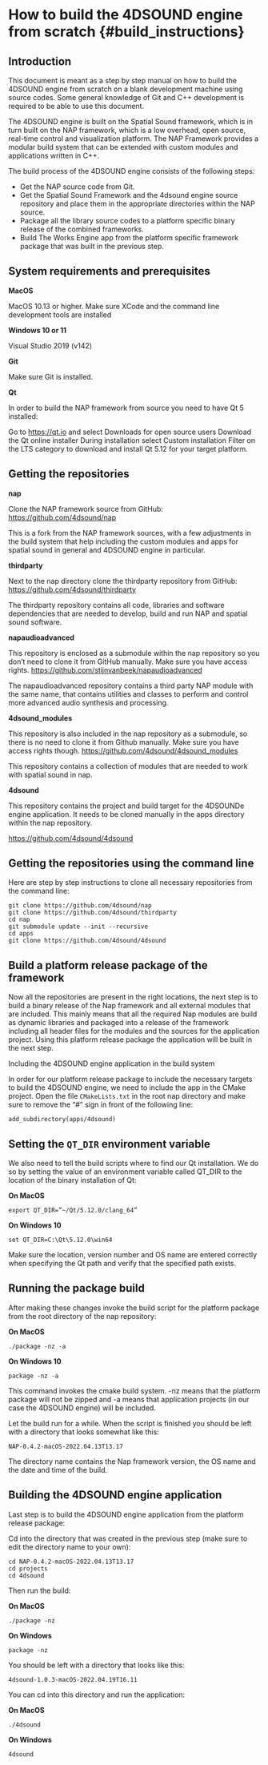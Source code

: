 How to build the 4DSOUND engine from scratch {#build_instructions}
===
Introduction
---

This document is meant as a step by step manual on how to build the 4DSOUND engine from scratch on a blank development machine using source codes. Some general knowledge of Git and C++ development is required to be able to use this document.

The 4DSOUND engine is built on the Spatial Sound framework, which is in turn built on the NAP framework, which is a low overhead, open source, real-time control and visualization platform. The NAP Framework provides a modular build system that can be extended with custom modules and applications written in C++.

The build process of the 4DSOUND engine consists of the following steps:
- Get the NAP source code from Git.
- Get the Spatial Sound Framework and the 4dsound engine source repository and place them in the appropriate directories within the NAP source.
- Package all the library source codes to a platform specific binary release of the combined frameworks.
- Build The Works Engine app from the platform specific framework package that was built in the previous step.

System requirements and prerequisites
---

**MacOS**

MacOS 10.13 or higher.
Make sure XCode and the command line development tools are installed

**Windows 10 or 11**

Visual Studio 2019 (v142)

**Git**

Make sure Git is installed.

**Qt**

In order to build the NAP framework from source you need to have Qt 5 installed:

Go to https://qt.io and select Downloads for open source users
Download the Qt online installer
During installation select Custom installation
Filter on the LTS category to download and install Qt 5.12 for your target platform.

Getting the repositories
---

**nap**

Clone the NAP framework source from GitHub:
https://github.com/4dsound/nap

This is a fork from the NAP framework sources, with a few adjustments in the build system that help including the custom modules and apps for spatial sound in general and 4DSOUND engine in particular.

**thirdparty**

Next to the nap directory clone the thirdparty repository from GitHub:
https://github.com/4dsound/thirdparty

The thirdparty repository contains all code, libraries and software dependencies that are needed to develop, build and run NAP and spatial sound software.

**napaudioadvanced**

This repository is enclosed as a submodule within the nap repository so you don’t need to clone it from GitHub manually. Make sure you have access rights.
https://github.com/stijnvanbeek/napaudioadvanced

The napaudioadvanced repository contains a third party NAP module with the same name, that contains utilities and classes to perform and control more advanced audio synthesis and processing.


**4dsound_modules**

This repository is also included in the nap repository as a submodule, so there is no need to clone it from Github manually. Make sure you have access rights though.
https://github.com/4dsound/4dsound_modules

This repository contains a collection of modules that are needed to work with spatial sound in nap.

**4dsound**

This repository contains the project and build target for the 4DSOUNDe engine application. It needs to be cloned manually in the apps directory within the nap repository.

https://github.com/4dsound/4dsound

Getting the repositories using the command line
---

Here are step by step instructions to clone all necessary repositories from the command line:

```
git clone https://github.com/4dsound/nap
git clone https://github.com/4dsound/thirdparty
cd nap
git submodule update --init --recursive
cd apps
git clone https://github.com/4dsound/4dsound
```

Build a platform release package of the framework
---

Now all the repositories are present in the right locations, the next step is to build a binary release of the Nap framework and all external modules that are included. This mainly means that all the required Nap modules are build as dynamic libraries and packaged into a release of the framework including all header files for the modules and the sources for the application project. Using this platform release package the application will be built in the next step.

Including the 4DSOUND engine application in the build system

In order for our platform release package to include the necessary targets to build the 4DSOUND engine, we need to include the app in the CMake project. Open the file `CMakeLists.txt` in the root nap directory and make sure to remove the “#” sign in front of the following line:

```
add_subdirectory(apps/4dsound)
```

Setting the `QT_DIR` environment variable
---
We also need to tell the build scripts where to find our Qt installation. We do so by setting the value of an environment variable called QT_DIR to the location of the binary installation of Qt:

**On MacOS**
~~~
export QT_DIR=”~/Qt/5.12.0/clang_64”
~~~

**On Windows 10**
~~~
set QT_DIR=C:\Qt\5.12.0\win64
~~~

Make sure the location, version number and OS name are entered correctly when specifying the Qt path and verify that the specified path exists.

Running the package build
---
After making these changes invoke the build script for the platform package from the root directory of the nap repository:

**On MacOS**
~~~
./package -nz -a
~~~

**On Windows 10**
~~~
package -nz -a
~~~

This command invokes the cmake build system. -nz means that the platform package will not be zipped and -a means that application projects (in our case the 4DSOUND engine) will be included.

Let the build run for a while. When the script is finished you should be left with a directory that looks somewhat like this:

`NAP-0.4.2-macOS-2022.04.13T13.17`

The directory name contains the Nap framework version, the OS name and the date and time of the build.

Building the 4DSOUND engine application
---
Last step is to build the 4DSOUND engine application from the platform release package:

Cd into the directory that was created in the previous step (make sure to edit the directory name to your own):

~~~
cd NAP-0.4.2-macOS-2022.04.13T13.17
cd projects
cd 4dsound
~~~

Then run the build:

**On MacOS**
~~~
./package -nz
~~~


**On Windows**
~~~
package -nz
~~~

You should be left with a directory that looks like this:

`4dsound-1.0.3-macOS-2022.04.19T16.11`

You can cd into this directory and run the application:

**On MacOS**
~~~
./4dsound
~~~


**On Windows**
~~~
4dsound
~~~
